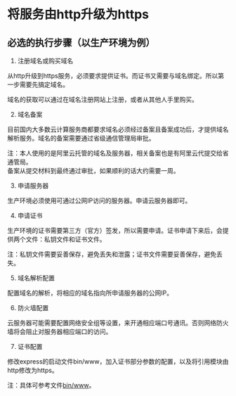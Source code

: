 # 将服务由http升级为https

## 必选的执行步骤（以生产环境为例）

1. 注册域名或购买域名

从http升级到https服务，必须要求提供证书。而证书又需要与域名绑定。所以第一步需要先搞定域名。

域名的获取可以通过在域名注册网站上注册，或者从其他人手里购买。

2. 域名备案

目前国内大多数云计算服务商都要求域名必须经过备案且备案成功后，才提供域名解析服务。域名的备案需要通过省级通信管理局审批。

注：本人使用的是阿里云托管的域名及服务器，相关备案也是有阿里云代提交给省通管局。  
备案从提交材料到最终通过审批，如果顺利的话大约需要一周。

3. 申请服务器

生产环境必须使用可通过公网IP访问的服务器。申请云服务器即可。

4. 申请证书

生产环境的证书需要第三方（官方）签发，所以需要申请。证书申请下来后，会提供两个文件：私钥文件和证书文件。

注：私钥文件需要妥善保存，避免丢失和泄露；证书文件需要妥善保存，避免丢失。

5. 域名解析配置

配置域名的解析，将相应的域名指向所申请服务器的公网IP。

6. 防火墙配置

云服务器可能需要配置网络安全组等设置，来开通相应端口号通讯。否则网络防火墙将会阻止对服务器相应端口的访问。

7. 证书配置

修改express的启动文件bin/www，加入证书部分参数的配置，以及将引用模块由http修改为https。

注：具体可参考文件[bin/www](../bin/www)。